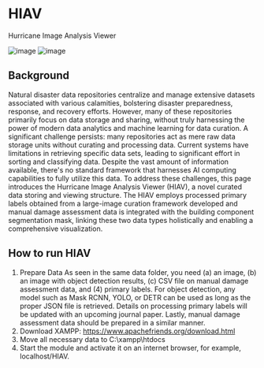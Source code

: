 # HIAV
Hurricane Image Analysis Viewer 

![image](https://github.com/sunhoro/HIAV/assets/58085880/b21f2c0e-128b-4f54-8c61-9be244a5d3cd)
![image](https://github.com/sunhoro/HIAV/assets/58085880/76a4f556-9a51-451b-89f1-34f5e54bcad2)

## Background
Natural disaster data repositories centralize and manage extensive datasets associated with various calamities, bolstering disaster preparedness, response, and recovery efforts. However, many of these repositories primarily focus on data storage and sharing, without truly harnessing the power of modern data analytics and machine learning for data curation. A significant challenge persists: many repositories act as mere raw data storage units without curating and processing data. Current systems have limitations in retrieving specific data sets, leading to significant effort in sorting and classifying data. Despite the vast amount of information available, there's no standard framework that harnesses AI computing capabilities to fully utilize this data. To address these challenges, this page introduces the Hurricane Image Analysis Viewer (HIAV), a novel curated data storing and viewing structure. The HIAV employs processed primary labels obtained from a large-image curation framework developed and manual damage assessment data is integrated with the building component segmentation mask, linking these two data types holistically and enabling a comprehensive visualization. 

## How to run HIAV
1. Prepare Data
As seen in the same data folder, you need (a) an image, (b) an image with object detection results, (c) CSV file on manual damage assessment data, and (4) primary labels. For object detection, any model such as Mask RCNN, YOLO, or DETR can be used as long as the proper JSON file is retrieved. Details on processing primary labels will be updated with an upcoming journal paper. Lastly, manual damage assessment data should be prepared in a similar manner.
2. Download XAMPP: https://www.apachefriends.org/download.html
3. Move all necessary data to C:\xampp\htdocs
4. Start the module and activate it on an internet browser, for example, localhost/HIAV.
